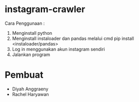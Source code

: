 # instagram-crawler
Cara Penggunaan :
1. Menginstall python
2. Menginstall instaloader dan pandas melalui cmd pip install <instaloader/pandas>
3. Log in menggunakan akun instagram sendiri
4. Jalankan program

# Pembuat
- Diyah Anggraeny
- Rachel Haryawan
